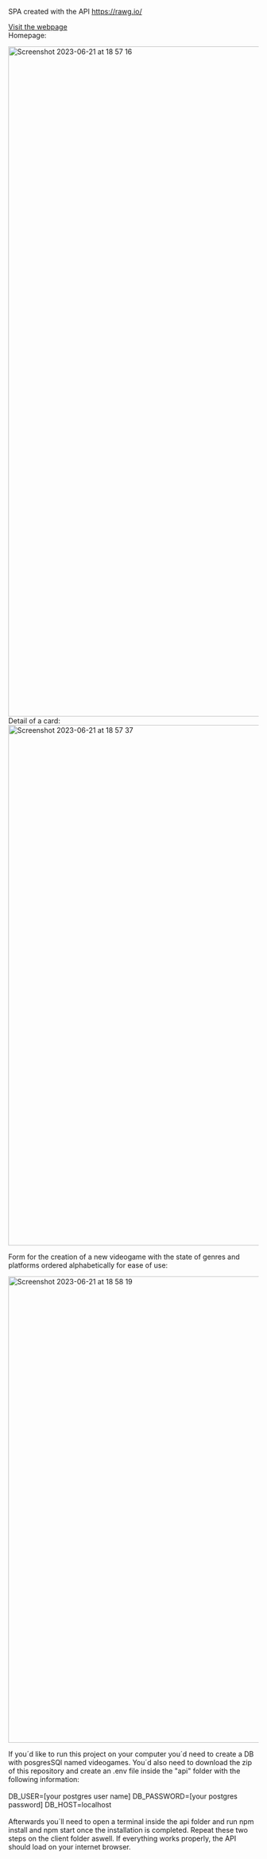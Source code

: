 SPA created with the API https://rawg.io/

[Visit the webpage](https://my-videogame.vercel.app/)
<br>
Homepage:<br>

<img width="1349" alt="Screenshot 2023-06-21 at 18 57 16" src="https://github.com/pcelman/Videogames/assets/100241036/59f08ebe-115d-4819-9396-9aff9c3a8157">






<br>
Detail of a card:<br>
<img width="1048" alt="Screenshot 2023-06-21 at 18 57 37" src="https://github.com/pcelman/Videogames/assets/100241036/5da9d05d-23f0-407e-975a-8bd5b655ace1">

Form for the creation of a new videogame with the state of genres and platforms ordered alphabetically for ease of use:

<img width="939" alt="Screenshot 2023-06-21 at 18 58 19" src="https://github.com/pcelman/Videogames/assets/100241036/5a63ed3a-e26a-4c4e-8583-8ed4e6072060">

If you´d like to run this project on your computer you´d need to create a DB with posgresSQl named videogames. You´d also need to download the zip of this repository and create an .env file inside the "api" folder with the following information:
<br>
<br>
DB_USER=[your postgres user name]
DB_PASSWORD=[your postgres password]
DB_HOST=localhost
<br>
<br>
Afterwards you´ll need to open a terminal inside the api folder and run npm install and npm start once the installation is completed. Repeat these two steps on the client folder aswell. If everything works properly, the API should load on your internet browser.